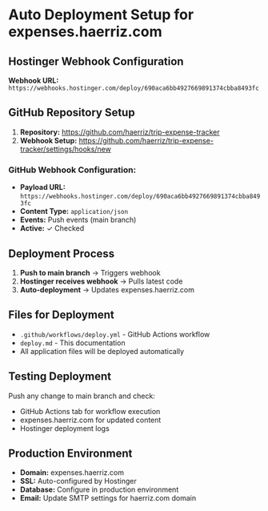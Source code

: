 # Auto Deployment Setup for expenses.haerriz.com

## Hostinger Webhook Configuration

**Webhook URL:** `https://webhooks.hostinger.com/deploy/690aca6bb4927669891374cbba8493fc`

## GitHub Repository Setup

1. **Repository:** https://github.com/haerriz/trip-expense-tracker
2. **Webhook Setup:** https://github.com/haerriz/trip-expense-tracker/settings/hooks/new

### GitHub Webhook Configuration:
- **Payload URL:** `https://webhooks.hostinger.com/deploy/690aca6bb4927669891374cbba8493fc`
- **Content Type:** `application/json`
- **Events:** Push events (main branch)
- **Active:** ✓ Checked

## Deployment Process

1. **Push to main branch** → Triggers webhook
2. **Hostinger receives webhook** → Pulls latest code
3. **Auto-deployment** → Updates expenses.haerriz.com

## Files for Deployment

- `.github/workflows/deploy.yml` - GitHub Actions workflow
- `deploy.md` - This documentation
- All application files will be deployed automatically

## Testing Deployment

Push any change to main branch and check:
- GitHub Actions tab for workflow execution
- expenses.haerriz.com for updated content
- Hostinger deployment logs

## Production Environment

- **Domain:** expenses.haerriz.com
- **SSL:** Auto-configured by Hostinger
- **Database:** Configure in production environment
- **Email:** Update SMTP settings for haerriz.com domain